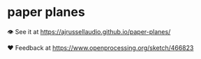 # paper planes

👁 See it at https://ajrussellaudio.github.io/paper-planes/

❤️ Feedback at https://www.openprocessing.org/sketch/466823
